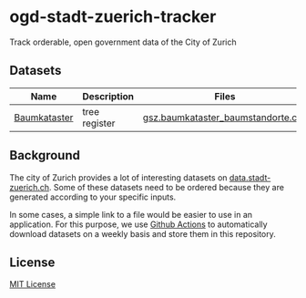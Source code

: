 # ogd-stadt-zuerich-tracker

Track orderable, open government data of the City of Zurich


## Datasets

| Name | Description | Files |
|---|---|---|
| [Baumkataster](https://data.stadt-zuerich.ch/dataset/geo_baumkataster) | tree register | [gsz.baumkataster_baumstandorte.csv](https://github.com/1-Byte/ogd-stadt-zuerich-tracker/raw/baumkataster/gsz.baumkataster_baumstandorte.csv) |


## Background

The city of Zurich provides a lot of interesting datasets on [data.stadt-zuerich.ch](https://data.stadt-zuerich.ch/). Some of these datasets need to be ordered because they are generated according to your specific inputs.

In some cases, a simple link to a file would be easier to use in an application. For this purpose, we use [Github Actions](https://docs.github.com/en/actions) to automatically download datasets on a weekly basis and store them in this repository.


## License

[MIT License](./LICENSE)
